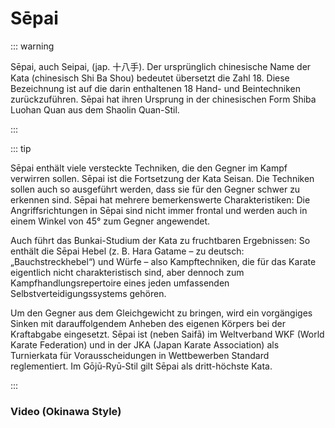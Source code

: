 # Sēpai

::: warning

Sēpai, auch Seipai, (jap. 十八手). Der ursprünglich chinesische Name der Kata (chinesisch Shi Ba Shou) bedeutet übersetzt die Zahl 18. Diese Bezeichnung ist auf die darin enthaltenen 18 Hand- und Beintechniken zurückzuführen. Sēpai hat ihren Ursprung in der chinesischen Form Shiba Luohan Quan aus dem Shaolin Quan-Stil.

:::

::: tip

Sēpai enthält viele versteckte Techniken, die den Gegner im Kampf verwirren sollen. Sēpai ist die Fortsetzung der Kata Seisan. Die Techniken sollen auch so ausgeführt werden, dass sie für den Gegner schwer zu erkennen sind. Sēpai hat mehrere bemerkenswerte Charakteristiken: Die Angriffsrichtungen in Sēpai sind nicht immer frontal und werden auch in einem Winkel von 45° zum Gegner angewendet.

Auch führt das Bunkai-Studium der Kata zu fruchtbaren Ergebnissen: So enthält die Sēpai Hebel (z. B. Hara Gatame – zu deutsch: „Bauchstreckhebel“) und Würfe – also Kampftechniken, die für das Karate eigentlich nicht charakteristisch sind, aber dennoch zum Kampfhandlungsrepertoire eines jeden umfassenden Selbstverteidigungssystems gehören.

Um den Gegner aus dem Gleichgewicht zu bringen, wird ein vorgängiges Sinken mit darauffolgendem Anheben des eigenen Körpers bei der Kraftabgabe eingesetzt. Sēpai ist (neben Saifā) im Weltverband WKF (World Karate Federation) und in der JKA (Japan Karate Association) als Turnierkata für Vorausscheidungen in Wettbewerben Standard reglementiert. Im Gōjū-Ryū-Stil gilt Sēpai als dritt-höchste Kata.

:::

### Video (Okinawa Style)

<YouTube videoid="fswM6YOxj7k" />